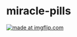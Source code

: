 # miracle-pills
<a href="https://imgflip.com/gif/1hf1k6"><img src="https://i.imgflip.com/1hf1k6.gif" title="made at imgflip.com"/></a>
